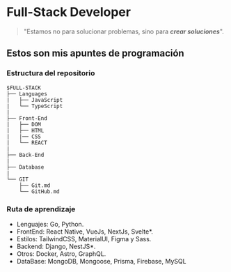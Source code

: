 # Full-Stack Developer

> "Estamos no para solucionar problemas, sino para **_crear soluciones_**".

## Estos son mis apuntes de programación

### Estructura del repositorio

```
$FULL-STACK
├── Languages
|   ├── JavaScript
|   └── TypeScript
|
├── Front-End
|   ├── DOM
|   ├── HTML
|   |── CSS
|   └── REACT
|
├── Back-End
|
├── Database
|
└── GIT
    ├── Git.md
    └── GitHub.md
```

### Ruta de aprendizaje

- Lenguajes: Go, Python.
- FrontEnd: React Native, VueJs, NextJs, Svelte\*.
- Estilos: TailwindCSS, MaterialUI, Figma y Sass.
- Backend: Django, NestJS\*.
- Otros: Docker, Astro, GraphQL.
- DataBase: MongoDB, Mongoose, Prisma, Firebase, MySQL
